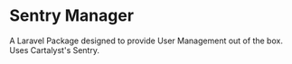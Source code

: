 Sentry Manager
==============

A Laravel Package designed to provide User Management out of the box. Uses Cartalyst's Sentry.

